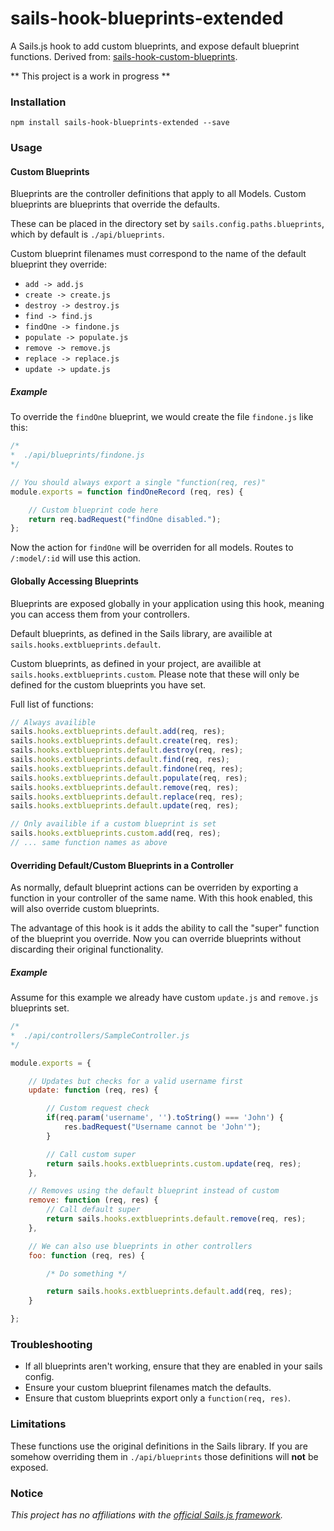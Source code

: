 # sails-hook-blueprints-extended

A Sails.js hook to add custom blueprints, and expose default blueprint functions. Derived from: [sails-hook-custom-blueprints](https://github.com/sgress454/sails-hook-custom-blueprints).

** This project is a work in progress **

### Installation

`npm install sails-hook-blueprints-extended --save`

### Usage

#### Custom Blueprints

Blueprints are the controller definitions that apply to all Models. Custom blueprints are blueprints that override the defaults.

These can be placed in the directory set by `sails.config.paths.blueprints`, which by default is `./api/blueprints`.

Custom blueprint filenames must correspond to the name of the default blueprint they override:


* `add -> add.js`
* `create -> create.js`
* `destroy -> destroy.js`
* `find -> find.js`
* `findOne -> findone.js`
* `populate -> populate.js`
* `remove -> remove.js`
* `replace -> replace.js`
* `update -> update.js`

##### Example

To override the `findOne` blueprint, we would create the file `findone.js` like this:

```javascript
/*
*  ./api/blueprints/findone.js
*/

// You should always export a single "function(req, res)"
module.exports = function findOneRecord (req, res) {

    // Custom blueprint code here
    return req.badRequest("findOne disabled.");
};

```

Now the action for `findOne` will be overriden for all models. Routes to `/:model/:id` will use this action.

#### Globally Accessing Blueprints

Blueprints are exposed globally in your application using this hook, meaning you can access them from your controllers.

Default blueprints, as defined in the Sails library, are availible at `sails.hooks.extblueprints.default`.

Custom blueprints, as defined in your project, are availible at `sails.hooks.extblueprints.custom`.
Please note that these will only be defined for the custom blueprints you have set.

Full list of functions:

```javascript
// Always availible
sails.hooks.extblueprints.default.add(req, res);
sails.hooks.extblueprints.default.create(req, res);
sails.hooks.extblueprints.default.destroy(req, res);
sails.hooks.extblueprints.default.find(req, res);
sails.hooks.extblueprints.default.findone(req, res);
sails.hooks.extblueprints.default.populate(req, res);
sails.hooks.extblueprints.default.remove(req, res);
sails.hooks.extblueprints.default.replace(req, res);
sails.hooks.extblueprints.default.update(req, res);

// Only availible if a custom blueprint is set
sails.hooks.extblueprints.custom.add(req, res);
// ... same function names as above
```

#### Overriding Default/Custom Blueprints in a Controller

As normally, default blueprint actions can be overriden by exporting a function in your controller of the same name. With this hook enabled, this will also override custom blueprints.

The advantage of this hook is it adds the ability to call the "super" function of the blueprint you override. Now you can override blueprints without discarding their original functionality.

##### Example

Assume for this example we already have custom `update.js` and `remove.js` blueprints set.

```javascript
/*
*  ./api/controllers/SampleController.js
*/

module.exports = {

    // Updates but checks for a valid username first
    update: function (req, res) {

        // Custom request check
        if(req.param('username', '').toString() === 'John') {
            res.badRequest("Username cannot be 'John'");
        }

        // Call custom super
        return sails.hooks.extblueprints.custom.update(req, res);
    },

    // Removes using the default blueprint instead of custom
    remove: function (req, res) {
        // Call default super
        return sails.hooks.extblueprints.default.remove(req, res);
    },

    // We can also use blueprints in other controllers
    foo: function (req, res) {

        /* Do something */

        return sails.hooks.extblueprints.default.add(req, res);
    }

};


```


### Troubleshooting

* If all blueprints aren't working, ensure that they are enabled in your sails config.
* Ensure your custom blueprint filenames match the defaults.
* Ensure that custom blueprints export only a `function(req, res)`.

### Limitations

These functions use the original definitions in the Sails library. If you are somehow overriding them in `./api/blueprints` those definitions will **not** be exposed.


### Notice

*This project has no affiliations with the [ official Sails.js framework](https://sailsjs.com/).*
